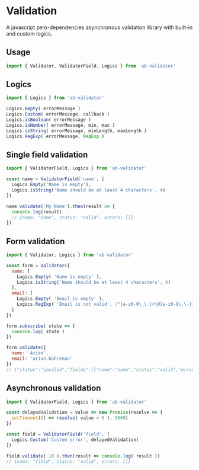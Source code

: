 # Validation
A javascript  zero-dependencies asynchronous validation library with built-in and custom logics.

## Usage
```javascript
import { Validator, ValidatorField, Logics } from 'ab-validator'
```

## Logics
```javascript
import { Logics } from 'ab-validator'

Logics.Empty( errorMessage )
Logics.Custom( errorMessage, callback )
Logics.isBoolean( errorMessage )
Logics.isNumber( errorMessage, min, max )
Logics.isString( errorMessage, minLength, maxLength )
Logics.RegExp( errorMessage, RegExp )
```

## Single field validation
```javascript
import { ValidatorField, Logics } from 'ab-validator'

const name = ValidatorField('name', [
  Logics.Empty('Name is empty'),
  Logics.isString('Name should be at least 4 characters', 4)
])

name.validate('My Name').then(result => {
  console.log(result)
  // {name: "name", status: "valid", errors: []}
})
```

## Form validation
```javascript
import { Validator, Logics } from 'ab-validator'

const form = Validator({
  name: [
    Logics.Empty( 'Name is empty' ),
    Logics.isString('Name should be at least 4 characters', 4)
  ],
  email: [
    Logics.Empty( 'Email is empty' ),
    Logics.RegExp( 'Email is not valid', /^[a-z0-9\_\.]+\@[a-z0-9\.\-]+$/i )
  ]
})

form.subscribe( state => {
  console.log( state )
})

form.validate({
  name: 'Arian',
  email: 'arian.bahreman'
})
// {"status":"invalid","fields":[{"name":"name","status":"valid","errors":[]},{"name":"email","status":"invalid","errors":[{"type":"regexp","error":"email is not valid","props":{"pattern":{}}}]}]}
```

## Asynchronous validation
```javascript
import { ValidatorField, Logics } from 'ab-validator'

const delayedValidation = value => new Promise(resolve => {
  setTimeout(() => resolve( value > 0 ), 5000)
})

const field = ValidatorField('field', [
  Logics.Custom('Custom error', delayedValidation)
])

field.validate( 10 ).then(result => console.log( result ))
// {name: "field", status: "valid", errors: []}

```